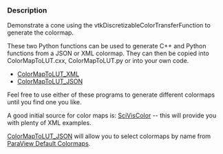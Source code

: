 ### Description

Demonstrate a cone using the vtkDiscretizableColorTransferFunction to generate the colormap.

These two Python functions can be used to generate C++ and Python functions from a JSON or XML colormap. They can then be copied into ColorMapToLUT.cxx, ColorMapToLUT.py or into your own code.

- [ColorMapToLUT_XML](../../../Python/Utilities/ColorMapToLUT_XML/)
- [ColorMapToLUT_JSON](../../../Python/Utilities/ColorMapToLUT_JSON/)

Feel free to use either of these programs to generate different colormaps until you find one you like.

A good initial source for color maps is: [SciVisColor](https://sciviscolor.org/) -- this will provide you with plenty of XML examples.

[ColorMapToLUT_JSON](../../../Python/Utilities/ColorMapToLUT_JSON/) will allow you to select colormaps by name from [ParaView Default Colormaps](https://gitlab.kitware.com/paraview/paraview/-/blob/master/Remoting/Views/ColorMaps.json).
